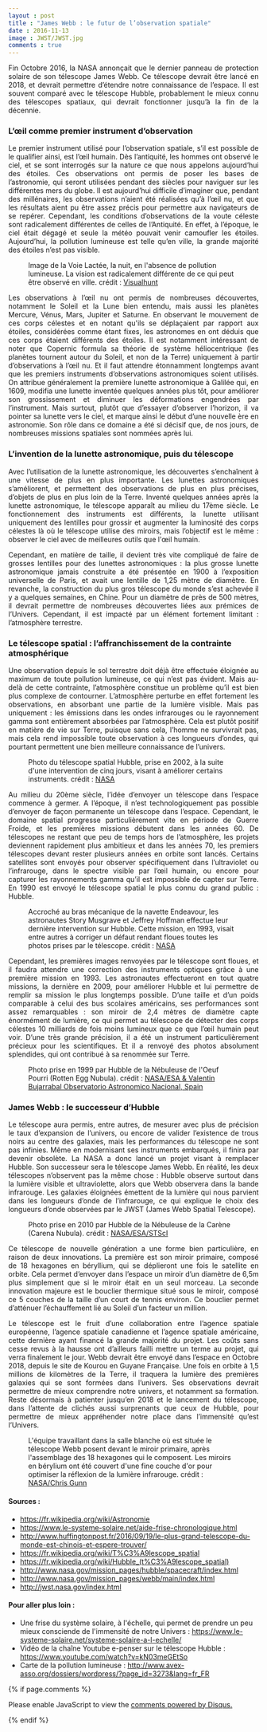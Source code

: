```yaml
---
layout : post
title : "James Webb : le futur de l’observation spatiale"
date : 2016-11-13
image : JWST/JWST.jpg
comments : true
---
```


<p class="intro" style="text-align: justify;"><span class="dropcap">F</span>in Octobre 2016, la NASA annonçait que le dernier panneau de protection solaire de son télescope James Webb. Ce télescope devrait être lancé en 2018, et devrait permettre d’étendre notre connaissance de l’espace. Il est souvent comparé avec le télescope Hubble, probablement le mieux connu des télescopes spatiaux, qui devrait fonctionner jusqu’à la fin de la décennie.</p>

### L’œil comme premier instrument d’observation

<p style="text-align: justify;">Le premier instrument utilisé pour l’observation spatiale, s’il est possible de le qualifier ainsi, est l’œil humain. Dès l’antiquité, les hommes ont observé le ciel, et se sont interrogés sur la nature ce que nous appelons aujourd’hui des étoiles. Ces observations ont permis de poser les bases de l’astronomie, qui seront utilisées pendant des siècles pour naviguer sur les différentes mers du globe. Il est aujourd’hui difficile d’imaginer que, pendant des millénaires, les observations n’aient été réalisées qu’à l’œil nu, et que les résultats aient pu être assez précis pour permettre aux navigateurs de se repérer. Cependant, les conditions d’observations de la voute céleste sont radicalement différentes de celles de l’Antiquité. En effet, à l’époque, le ciel était dégagé et seule la météo pouvait venir camoufler les étoiles. Aujourd’hui, la pollution lumineuse est telle qu’en ville, la grande majorité des étoiles n’est pas visible.</p>

<figure>
	<img src="{{ '/assets/img/JWST/MilkyWay.jpg' | prepend: site.baseurl }}" alt=""> 
	<figcaption>Image de la Voie Lactée, la nuit, en l'absence de pollution lumineuse. La vision est radicalement différente de ce qui peut être observé en ville. crédit : <a href="https://visualhunt.com/photo/118143/">Visualhunt</a></figcaption>
</figure>

<p style="text-align: justify;">Les observations à l’œil nu ont permis de nombreuses découvertes, notamment le Soleil et la Lune bien entendu, mais aussi les planètes Mercure, Vénus, Mars, Jupiter et Saturne. En observant le mouvement de ces corps célestes et en notant qu'ils se déplaçaient par rapport aux étoiles, considérées comme étant fixes, les astronomes en ont déduis que ces corps étaient différents des étoiles. Il est notamment intéressant de noter que Copernic formula sa théorie de système héliocentrique (les planètes tournent autour du Soleil, et non de la Terre) uniquement à partir d’observations à l’œil nu. Et il faut attendre étonnamment longtemps avant que les premiers instruments d’observations astronomiques soient utilisés. On attribue généralement la première lunette astronomique à Galilée qui, en 1609, modifia une lunette inventée quelques années plus tôt, pour améliorer son grossissement et diminuer les déformations engendrées par l’instrument. Mais surtout, plutôt que d’essayer d’observer l’horizon, il va pointer sa lunette vers le ciel, et marque ainsi le début d’une nouvelle ère en astronomie. Son rôle dans ce domaine a été si décisif que, de nos jours, de nombreuses missions spatiales sont nommées après lui.</p>

### L’invention de la lunette astronomique, puis du télescope

<p style="text-align: justify;">Avec l’utilisation de la lunette astronomique, les découvertes s’enchaînent à une vitesse de plus en plus importante. Les lunettes astronomiques s’améliorent, et permettent des observations de plus en plus précises, d’objets de plus en plus loin de la Terre. Inventé quelques années après la lunette astronomique, le télescope apparaît au milieu du 17ème siècle. Le fonctionnement des instruments est différents, la lunette utilisant uniquement des lentilles pour grossir et augmenter la luminosité des corps célestes là où le télescope utilise des miroirs, mais l’objectif est le même : observer le ciel avec de meilleures outils que l'œil humain.</p>

<p style="text-align: justify;">Cependant, en matière de taille, il devient très vite compliqué de faire de grosses lentilles pour des lunettes astronomiques : la plus grosse lunette astronomique jamais construite a été présentée en 1900 à l’exposition universelle de Paris, et avait une lentille de 1,25 mètre de diamètre. En revanche, la construction du plus gros télescope du monde s’est achevée il y a quelques semaines, en Chine. Pour un diamètre de près de 500 mètres, il devrait permettre de nombreuses découvertes liées aux prémices de l’Univers. Cependant, il est impacté par un élément fortement limitant : l’atmosphère terrestre.</p>

### Le télescope spatial : l’affranchissement de la contrainte atmosphérique

<p style="text-align: justify;">Une observation depuis le sol terrestre doit déjà être effectuée éloignée au maximum de toute pollution lumineuse, ce qui n’est pas évident. Mais au-delà de cette contrainte, l’atmosphère constitue un problème qu’il est bien plus complexe de contourner. L’atmosphère perturbe en effet fortement les observations, en absorbant une partie de la lumière visible. Mais pas uniquement : les émissions dans les ondes infrarouges ou le rayonnement gamma sont entièrement absorbées par l’atmosphère. Cela est plutôt positif en matière de vie sur Terre, puisque sans cela, l’homme ne survivrait pas, mais cela rend impossible toute observation à ces longueurs d’ondes, qui pourtant permettent une bien meilleure connaissance de l’univers. </p>

<figure>
	<img src="{{ '/assets/img/JWST/Hubble.jpg' | prepend: site.baseurl }}" alt=""> 
	<figcaption>Photo du télescope spatial Hubble, prise en 2002, à la suite d'une intervention de cinq jours, visant à améliorer certains instruments. crédit : <a href="https://images.nasa.gov/#/details-0302436.html">NASA</a></figcaption>
</figure>

<p style="text-align: justify;">Au milieu du 20ème siècle, l’idée d’envoyer un télescope dans l’espace commence à germer. A l’époque, il n’est technologiquement pas possible d’envoyer de façon permanente un télescope dans l’espace. Cependant, le domaine spatial progresse particulièrement vite en période de Guerre Froide, et les premières missions débutent dans les années 60. De télescopes ne restant que peu de temps hors de l’atmosphère, les projets deviennent rapidement plus ambitieux et dans les années 70, les premiers télescopes devant rester plusieurs années en orbite sont lancés. Certains satellites sont envoyés pour observer spécifiquement dans l’ultraviolet ou l’infrarouge, dans le spectre visible par l’œil humain, ou encore pour capturer les rayonnements gamma qu’il est impossible de capter sur Terre. En 1990 est envoyé le télescope spatial le plus connu du grand public : Hubble.</p>

<figure>
	<img src="{{ '/assets/img/JWST/HubbleReparation.jpg' | prepend: site.baseurl }}" alt=""> 
	<figcaption>Accroché au bras mécanique de la navette Endeavour, les astronautes Story Musgrave et Jeffrey Hoffman effectue leur dernière intervention sur Hubble. Cette mission, en 1993, visait entre autres à corriger un défaut rendant floues toutes les photos prises par le télescope. crédit : <a href="https://images.nasa.gov/#/details-9400251.html">NASA</a></figcaption>
</figure>

<p style="text-align: justify;">Cependant, les premières images renvoyées par le télescope sont floues, et il faudra attendre une correction des instruments optiques grâce à une première mission en 1993. Les astronautes effectueront en tout quatre missions, la dernière en 2009, pour améliorer Hubble et lui permettre de remplir sa mission le plus longtemps possible. D’une taille et d’un poids comparable à celui des bus scolaires américains, ses performances sont assez remarquables : son miroir de 2,4 mètres de diamètre capte énormément de lumière, ce qui permet au télescope de détecter des corps célestes 10 milliards de fois moins lumineux que ce que l’œil humain peut voir. D’une très grande précision, il a été un instrument particulièrement précieux pour les scientifiques. Et il a renvoyé des photos absolument splendides, qui ont contribué à sa renommée sur Terre.</p>

<figure>
	<img src="{{ '/assets/img/JWST/RottenEggNebula.jpg' | prepend: site.baseurl }}" alt=""> 
	<figcaption>Photo prise en 1999 par Hubble de la Nébuleuse de l'Oeuf Pourri (Rotten Egg Nubula). crédit : <a href="https://images.nasa.gov/#/details-PIA04228.html">NASA/ESA & Valentin Bujarrabal Observatorio Astronomico Nacional, Spain</a></figcaption>
</figure>

### James Webb : le successeur d’Hubble

<p style="text-align: justify;">Le télescope aura permis, entre autres, de mesurer avec plus de précision le taux d’expansion de l’univers, ou encore de valider l’existence de trous noirs au centre des galaxies, mais les performances du télescope ne sont pas infinies. Même en modernisant ses instruments embarqués, il finira par devenir obsolète. La NASA a donc lancé un projet visant à remplacer Hubble. Son successeur sera le télescope James Webb. En réalité, les deux télescopes n’observent pas la même chose : Hubble observe surtout dans la lumière visible et ultraviolette, alors que Webb observera dans la bande infrarouge. Les galaxies éloignées émettent de la lumière qui nous parvient dans les longueurs d’onde de l’infrarouge, ce qui explique le choix des longueurs d’onde observées par le JWST (James Webb Spatial Telescope).</p>

<figure>
	<img src="{{ '/assets/img/JWST/CarinaNebula.jpg' | prepend: site.baseurl }}" alt=""> 
	<figcaption>Photo prise en 2010 par Hubble de la Nébuleuse de la Carène (Carena Nubula). crédit : <a href="https://images.nasa.gov/#/details-PIA15985.html">NASA/ESA/STScI</a></figcaption>
</figure>

<p style="text-align: justify;">Ce télescope de nouvelle génération a une forme bien particulière, en raison de deux innovations. La première est son miroir primaire, composé de 18 hexagones en béryllium, qui se déplieront une fois le satellite en orbite. Cela permet d’envoyer dans l’espace un miroir d’un diamètre de 6,5m plus simplement que si le miroir était en un seul morceau. La seconde innovation majeure est le bouclier thermique situé sous le miroir, composé ce 5 couches de la taille d’un court de tennis environ. Ce bouclier permet d’atténuer l’échauffement lié au Soleil d’un facteur un million.</p>

<p style="text-align: justify;">Le télescope est le fruit d’une collaboration entre l’agence spatiale européenne, l’agence spatiale canadienne et l’agence spatiale américaine, cette dernière ayant financé la grande majorité du projet. Les coûts sans cesse revus à la hausse ont d’ailleurs failli mettre un terme au projet, qui verra finalement le jour. Webb devrait être envoyé dans l’espace en Octobre 2018, depuis le site de Kourou en Guyane Française. Une fois en orbite à 1,5 millions de kilomètres de la Terre, il traquera la lumière des premières galaxies qui se sont formées dans l’univers. Ses observations devrait permettre de mieux comprendre notre univers, et notamment sa formation. Reste désormais à patienter jusqu’en 2018 et le lancement du télescope, dans l’attente de clichés aussi surprenants que ceux de Hubble, pour permettre de mieux appréhender notre place dans l’immensité qu’est l’Univers.</p>

<figure>
	<img src="{{ '/assets/img/JWST/JWSTPrimaryMirror.jpg' | prepend: site.baseurl }}" alt=""> 
	<figcaption>L'équipe travaillant dans la salle blanche où est située le télescope Webb posent devant le miroir primaire, après l'assemblage des 18 hexagones qui le composent. Les miroirs en bérylium ont été couvert d'une fine couche d'or pour optimiser la réflexion de la lumière infrarouge. crédit : <a href="https://www.flickr.com/photos/nasawebbtelescope/26949499880/in/album-72157665597177823/">NASA/Chris Gunn</a></figcaption>
</figure>

#### Sources :
* <a href="https://fr.wikipedia.org/wiki/Astronomie">https://fr.wikipedia.org/wiki/Astronomie</a>
* <a href="https://www.le-systeme-solaire.net/aide-frise-chronologique.html">https://www.le-systeme-solaire.net/aide-frise-chronologique.html</a>
* <a href="http://www.huffingtonpost.fr/2016/09/19/le-plus-grand-telescope-du-monde-est-chinois-et-espere-trouver/">http://www.huffingtonpost.fr/2016/09/19/le-plus-grand-telescope-du-monde-est-chinois-et-espere-trouver/</a>
* <a href="https://fr.wikipedia.org/wiki/T%C3%A9lescope_spatial">https://fr.wikipedia.org/wiki/T%C3%A9lescope_spatial</a>
* <a href="https://fr.wikipedia.org/wiki/Hubble_(t%C3%A9lescope_spatial)">https://fr.wikipedia.org/wiki/Hubble_(t%C3%A9lescope_spatial)</a>
* <a href="http://www.nasa.gov/mission_pages/hubble/spacecraft/index.html">http://www.nasa.gov/mission_pages/hubble/spacecraft/index.html</a>
* <a href="http://www.nasa.gov/mission_pages/webb/main/index.html">http://www.nasa.gov/mission_pages/webb/main/index.html</a>
* <a href="http://jwst.nasa.gov/index.html">http://jwst.nasa.gov/index.html</a>


#### Pour aller plus loin :
* Une frise du système solaire, à l'échelle, qui permet de prendre un peu mieux consciende de l'immensité de notre Univers : <a href="https://www.le-systeme-solaire.net/systeme-solaire-a-l-echelle/">https://www.le-systeme-solaire.net/systeme-solaire-a-l-echelle/</a>
* Vidéo de la chaîne Youtube e-penser sur le télescope Hubble : <a href="https://www.youtube.com/watch?v=kN03meGEtSo">https://www.youtube.com/watch?v=kN03meGEtSo</a>
* Carte de la pollution lumineuse : <a href="http://www.avex-asso.org/dossiers/wordpress/?page_id=3273&lang=fr_FR">http://www.avex-asso.org/dossiers/wordpress/?page_id=3273&lang=fr_FR</a>

{% if page.comments %}
<div id="disqus_thread"></div>
<script>

/**
 *  RECOMMENDED CONFIGURATION VARIABLES: EDIT AND UNCOMMENT THE SECTION BELOW TO INSERT DYNAMIC VALUES FROM YOUR PLATFORM OR CMS.
 *  LEARN WHY DEFINING THESE VARIABLES IS IMPORTANT: https://disqus.com/admin/universalcode/#configuration-variables */
/*
var disqus_config = function () {
    this.page.url = http://www.charlesgabouleaud.fr/blog/James-Webb-futur-observation-spatiale/;  // Replace PAGE_URL with your page's canonical URL variable
    this.page.identifier = PAGE_IDENTIFIER; // Replace PAGE_IDENTIFIER with your page's unique identifier variable
};
*/
(function() { // DON'T EDIT BELOW THIS LINE
    var d = document, s = d.createElement('script');
    s.src = '//charlesgabouleaud-fr.disqus.com/embed.js';
    s.setAttribute('data-timestamp', +new Date());
    (d.head || d.body).appendChild(s);
})();
</script>
<noscript>Please enable JavaScript to view the <a href="https://disqus.com/?ref_noscript">comments powered by Disqus.</a></noscript>
                                    
{% endif %}
